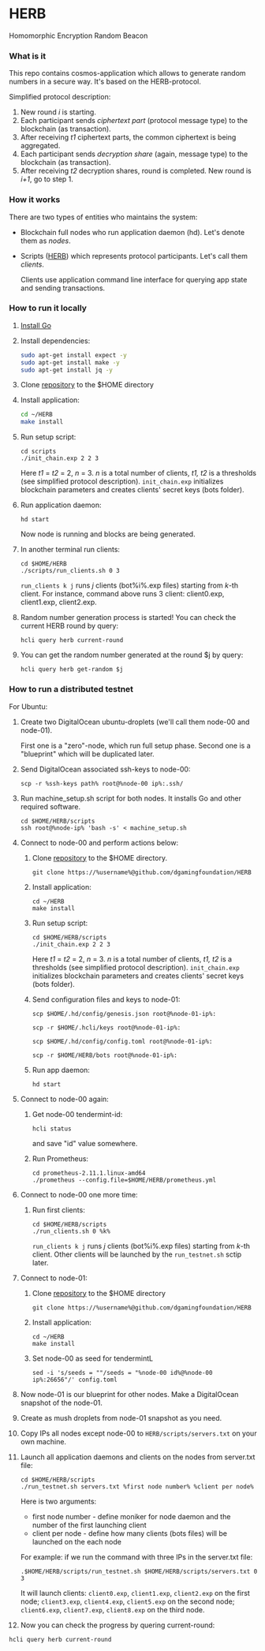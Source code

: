 # HERB
Homomorphic Encryption Random Beacon

### What is it

This repo contains cosmos-application which allows to generate random numbers in a secure way. It's based on the HERB-protocol.

Simplified protocol description:

1. New round *i* is starting. 
2. Each participant sends *ciphertext part* (protocol message type) to the blockchain (as transaction). 
3. After receiving *t1* ciphertext parts, the common ciphertext is being aggregated. 
4. Each participant sends *decryption share* (again, message type) to the blockchain (as transaction).
5. After receiving *t2* decryption shares, round is completed. New round is *i+1*, go to step 1. 

### How it works

There are two types of entities who maintains the system: 

* Blockchain full nodes who run application daemon (hd). Let's denote them as *nodes*. 

* Scripts ([HERB](scripts/HERB)) which represents protocol participants. Let's call them *clients*. 

  Clients use application command line interface for querying app state and sending transactions.

### How to run it locally

1. [Install Go](https://golang.org/doc/install)

2. Install dependencies: 

   ```bash
   sudo apt-get install expect -y
   sudo apt-get install make -y
   sudo apt-get install jq -y
   ```

   

3. Clone [repository](https://github.com/dgamingfoundation/HERB/tree/master) to the $HOME directory

4. Install application:

   ```bash
   cd ~/HERB
   make install
   ```

5. Run setup script:

   ```
   cd scripts
   ./init_chain.exp 2 2 3
   ```

   Here *t1* = *t2* = 2, *n* = 3. *n* is a  total number of clients, *t1, t2* is a thresholds (see simplified protocol description). `init_chain.exp` initializes blockchain parameters and creates clients' secret keys (bots folder). 

6. Run application daemon:

   ```
   hd start
   ```

   Now node is running and blocks are being generated. 

7. In another terminal run clients:

   ```
   cd $HOME/HERB
   ./scripts/run_clients.sh 0 3
   ```

   `run_clients k j` runs *j* clients (bot%i%.exp files) starting from *k*-th client. For instance, command above runs 3 client: client0.exp, client1.exp, client2.exp. 

8. Random number generation process is started! You can check the current HERB round by query:

   ```
   hcli query herb current-round
   ```

9. You can get the random number generated at the round $j by query:

   ```
   hcli query herb get-random $j
   ```

   

### How to run a distributed testnet

For Ubuntu:

1. Create two DigitalOcean ubuntu-droplets (we'll call them node-00 and node-01). 

   First one is a "zero"-node, which run full setup phase. Second one is a "blueprint" which will be duplicated later. 

3. Send DigitalOcean associated ssh-keys to node-00:

   ```
   scp -r %ssh-keys path% root@%node-00 ip%:.ssh/
   ```
4. Run machine_setup.sh script for both nodes. It installs Go and other required software.

   ```
   cd $HOME/HERB/scripts
   ssh root@%node-ip% 'bash -s' < machine_setup.sh
   ```

5. Connect to node-00 and perform  actions below:

   1. Clone [repository](https://github.com/dgamingfoundation/HERB/tree/master) to the $HOME directory.

      ```
      git clone https://%username%@github.com/dgamingfoundation/HERB
      ```

   2. Install application:

      ```
      cd ~/HERB
      make install
      ```

   3. Run setup script:

      ```
      cd $HOME/HERB/scripts
      ./init_chain.exp 2 2 3
      ```

      Here *t1* = *t2* = 2, *n* = 3. *n* is a  total number of clients, *t1, t2* is a thresholds (see simplified protocol description). `init_chain.exp` initializes blockchain parameters and creates clients' secret keys (bots folder). 

   4. Send configuration files and keys to node-01:

      ```
      scp $HOME/.hd/config/genesis.json root@%node-01-ip%:
      
      scp -r $HOME/.hcli/keys root@%node-01-ip%:
      
      scp $HOME/.hd/config/config.toml root@%node-01-ip%:
      
      scp -r $HOME/HERB/bots root@%node-01-ip%:
      ```

   5. Run app daemon:

      ```
      hd start
      ```

6. Connect to node-00 again:

   1. Get node-00 tendermint-id:

      ```
      hcli status
      ```

      and save "id" value somewhere. 

   2. Run Prometheus:

      ```
      cd prometheus-2.11.1.linux-amd64
      ./prometheus --config.file=$HOME/HERB/prometheus.yml
      ```
6. Connect to node-00 one more time:
   1. Run first clients:

      ```
      cd $HOME/HERB/scripts
      ./run_clients.sh 0 %k%
      ```
    
      `run_clients k j` runs *j* clients (bot%i%.exp files) starting from *k*-th client. Other clients will be launched by the `run_testnet.sh` sctip later.

7. Connect to node-01:

   1. Clone [repository](https://github.com/dgamingfoundation/HERB/tree/master) to the $HOME directory

      ```
      git clone https://%username%@github.com/dgamingfoundation/HERB
      ```

   2. Install application:

      ```
      cd ~/HERB
      make install
      ```

   3. Set node-00 as seed for tendermintL

      ```
      sed -i 's/seeds = ""/seeds = "%node-00 id%@%node-00 ip%:26656"/' config.toml
      ```

8. Now node-01 is our blueprint for other nodes. Make a DigitalOcean snapshot of the node-01.

9. Create as mush droplets from node-01 snapshot as you need.

10. Copy IPs all nodes except node-00 to `HERB/scripts/servers.txt` on your own machine.

11. Launch all application daemons and clients on the nodes from server.txt file:

    ```
    cd $HOME/HERB/scripts
    ./run_testnet.sh servers.txt %first node number% %client per node%
    ```

    Here is two arguments:

    * first node number - define moniker for node daemon and the number of the first launching client
    * client per node - define how many clients (bots files) will be launched on the each node

    For example: if we run the command with three IPs in the server.txt  file:

    ```
    .$HOME/HERB/scripts/run_testnet.sh $HOME/HERB/scripts/servers.txt 0 3
    ```

    It will launch clients: `client0.exp`, `client1.exp`, `client2.exp` on the first node; `client3.exp`, `client4.exp`, `client5.exp` on the second node; `client6.exp`, `client7.exp`, `client8.exp`  on the third node.

12. Now you can check the progress by quering current-round:

   ```
   hcli query herb current-round
   ```
